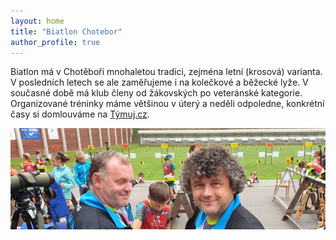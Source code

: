 ```yaml
---
layout: home
title: "Biatlon Chotebor"
author_profile: true
---
```


Biatlon má v Chotěboři mnohaletou tradici, zejména letní (krosová) varianta. V posledních letech se ale zaměřujeme i na kolečkové a běžecké lyže. V současné době má klub členy od žákovských po veteránské kategorie. Organizované tréninky máme většinou v úterý a neděli odpoledne, konkrétní časy si domlouváme na [Týmuj.cz](https://app.tymuj.cz/teams/19234).

![Alt text](/assets/images/titulka.png)

